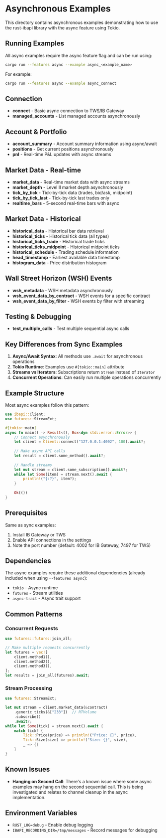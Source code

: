 # Asynchronous Examples

This directory contains asynchronous examples demonstrating how to use the rust-ibapi library with the async feature using Tokio.

## Running Examples

All async examples require the async feature flag and can be run using:

```bash
cargo run --features async --example async_<example_name>
```

For example:
```bash
cargo run --features async --example async_connect
```

## Connection

- **connect** - Basic async connection to TWS/IB Gateway
- **managed_accounts** - List managed accounts asynchronously

## Account & Portfolio

- **account_summary** - Account summary information using async/await
- **positions** - Get current positions asynchronously
- **pnl** - Real-time P&L updates with async streams

## Market Data - Real-time

- **market_data** - Real-time market data with async streams
- **market_depth** - Level II market depth asynchronously
- **tick_by_tick** - Tick-by-tick data (trades, bid/ask, midpoint)
- **tick_by_tick_last** - Tick-by-tick last trades only
- **realtime_bars** - 5-second real-time bars with async

## Market Data - Historical

- **historical_data** - Historical bar data retrieval
- **historical_ticks** - Historical tick data (all types)
- **historical_ticks_trade** - Historical trade ticks
- **historical_ticks_midpoint** - Historical midpoint ticks
- **historical_schedule** - Trading schedule information
- **head_timestamp** - Earliest available data timestamp
- **histogram_data** - Price distribution histogram

## Wall Street Horizon (WSH) Events

- **wsh_metadata** - WSH metadata asynchronously
- **wsh_event_data_by_contract** - WSH events for a specific contract
- **wsh_event_data_by_filter** - WSH events by filter with streaming

## Testing & Debugging

- **test_multiple_calls** - Test multiple sequential async calls

## Key Differences from Sync Examples

1. **Async/Await Syntax**: All methods use `.await` for asynchronous operations
2. **Tokio Runtime**: Examples use `#[tokio::main]` attribute
3. **Streams vs Iterators**: Subscriptions return `Stream` instead of `Iterator`
4. **Concurrent Operations**: Can easily run multiple operations concurrently

## Example Structure

Most async examples follow this pattern:

```rust
use ibapi::Client;
use futures::StreamExt;

#[tokio::main]
async fn main() -> Result<(), Box<dyn std::error::Error>> {
    // Connect asynchronously
    let client = Client::connect("127.0.0.1:4002", 100).await?;
    
    // Make async API calls
    let result = client.some_method().await?;
    
    // Handle streams
    let mut stream = client.some_subscription().await?;
    while let Some(item) = stream.next().await {
        println!("{:?}", item?);
    }
    
    Ok(())
}
```

## Prerequisites

Same as sync examples:
1. Install IB Gateway or TWS
2. Enable API connections in the settings
3. Note the port number (default: 4002 for IB Gateway, 7497 for TWS)

## Dependencies

The async examples require these additional dependencies (already included when using `--features async`):
- `tokio` - Async runtime
- `futures` - Stream utilities
- `async-trait` - Async trait support

## Common Patterns

### Concurrent Requests
```rust
use futures::future::join_all;

// Make multiple requests concurrently
let futures = vec![
    client.method1(),
    client.method2(),
    client.method3(),
];
let results = join_all(futures).await;
```

### Stream Processing
```rust
use futures::StreamExt;

let mut stream = client.market_data(&contract)
    .generic_ticks(&["233"])  // RTVolume
    .subscribe()
    .await?;
while let Some(tick) = stream.next().await {
    match tick? {
        Tick::Price(price) => println!("Price: {}", price),
        Tick::Size(size) => println!("Size: {}", size),
        _ => {}
    }
}
```

## Known Issues

- **Hanging on Second Call**: There's a known issue where some async examples may hang on the second sequential call. This is being investigated and relates to channel cleanup in the async implementation.

## Environment Variables

- `RUST_LOG=debug` - Enable debug logging
- `IBAPI_RECORDING_DIR=/tmp/messages` - Record messages for debugging